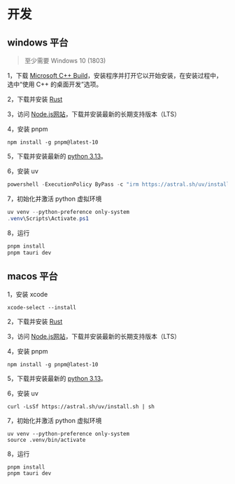 # 开发

## windows 平台

> 至少需要 Windows 10 (1803)

1，下载 [Microsoft C++ Build](https://visualstudio.microsoft.com/visual-cpp-build-tools/)，安装程序并打开它以开始安装，在安装过程中，选中“使用 C++ 的桌面开发”选项。

2，下载并安装 [Rust](https://www.rust-lang.org/zh-CN/tools/install)

3，访问 [Node.js网站](https://nodejs.org/zh-cn)，下载并安装最新的长期支持版本（LTS）

4，安装 pnpm

```shell
npm install -g pnpm@latest-10
```

5，下载并安装最新的 [python 3.13](https://www.python.org/downloads/)。

6，安装 uv

```powershell
powershell -ExecutionPolicy ByPass -c "irm https://astral.sh/uv/install.ps1 | iex"
```

7，初始化并激活 python 虚拟环境

```powershell
uv venv --python-preference only-system
.venv\Scripts\Activate.ps1
```

8，运行

```powershell
pnpm install
pnpm tauri dev
```

## macos 平台

1，安装 xcode

```shell
xcode-select --install
```

2，下载并安装 [Rust](https://www.rust-lang.org/tools/install)

3，访问 [Node.js网站](https://nodejs.org/zh-cn)，下载并安装最新的长期支持版本（LTS）

4，安装 pnpm

```shell
npm install -g pnpm@latest-10
```

5，下载并安装最新的 [python 3.13](https://www.python.org/downloads/)。

6，安装 uv

```shell
curl -LsSf https://astral.sh/uv/install.sh | sh
```

7，初始化并激活 python 虚拟环境

```shell
uv venv --python-preference only-system
source .venv/bin/activate
```

8，运行

```shell
pnpm install
pnpm tauri dev
```

